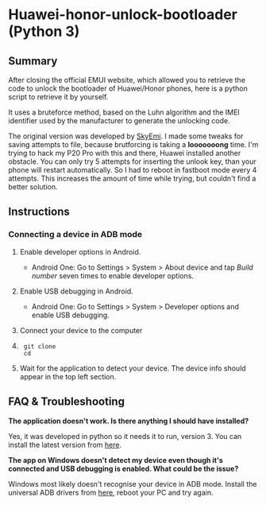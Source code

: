 # Huawei-honor-unlock-bootloader (Python 3)

## Summary

After closing the official EMUI website, which allowed you to retrieve the code to unlock the bootloader of Huawei/Honor phones, here is a python script to retrieve it by yourself.

It uses a bruteforce method, based on the Luhn algorithm and the IMEI identifier used by the manufacturer to generate the unlocking code.

The original version was developed by [SkyEmi](https://github.com/SkyEmie). I made some tweaks for saving attempts to file, because brutforcing is taking a **looooooong** time. I'm trying to hack my P20 Pro with this and there, Huawei installed another obstacle. You can only try 5 attempts for inserting the unlook key, than your phone will restart automatically. So I had to reboot in fastboot mode every 4 attempts. This increases the amount of time while trying, but couldn't find a better solution. 

## Instructions

### Connecting a device in ADB mode

1. Enable developer options in Android.

    * Android One: Go to Settings > System > About device and tap _Build number_ seven times to enable developer options.

2. Enable USB debugging in Android.

    * Android One: Go to Settings > System > Developer options and enable USB debugging.

3. Connect your device to the computer 

4. ``` 
    git clone 
    cd 
4. Wait for the application to detect your device. The device info should appear in the top left section.

## FAQ & Troubleshooting

**The application doesn't work. Is there anything I should have installed?**

Yes, it was developed in python so it needs it to run, version 3. You can install the latest version from [here](https://www.python.org/downloads/).

**The app on Windows doesn't detect my device even though it's connected and USB debugging is enabled. What could be the issue?**

Windows most likely doesn't recognise your device in ADB mode. Install the universal ADB drivers from [here](http://dl.adbdriver.com/upload/adbdriver.zip), reboot your PC and try again.
